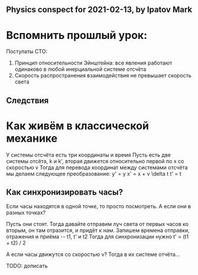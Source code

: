 ## Physics conspect for 2021-02-13, by Ipatov Mark

# Вспомнить прошлый урок:

Постулаты СТО:
1. Принцип относительности Эйнштейна: все явления работают одинаково в любой инерциальной системе отсчёта
2. Скорость распространения взаимодействия не превышает скорость света

## Следствия

# Как живём в классической механике
У системы отсчёта есть три координаты и время
Пусть есть две системы отсёта, k и k', вторая движется относительно первой по x со скоростью v
Тогда для перевода координат между системами отсчёта мы делаем следующее преобразование:
y' = y
x' = x + v \delta t
t' = t

## Как синхронизировать часы?

Если часы находятся в одной точке, то просто посмотреть. А если они в разных точках?

Пусть они стоят. Тогда давайте отправим луч света от первых часов ко вторым, он там отразится, и придёт к нам. Запишем времена отправки, отражения и приёма -- t1, t' и t2
Тогда для синхронизации нужно
t' = (t1 + t2) / 2

А если часы движутся со скоростью v? 
Тогда в их системе отчёта...

TODO: дописать
